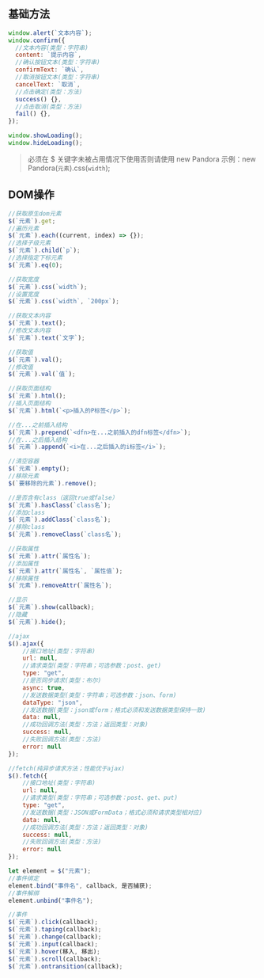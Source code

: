 ## 基础方法
```javascript
window.alert(`文本内容`);
window.confirm({
  //文本内容(类型：字符串)
  content: `提示内容`,
  //确认按钮文本(类型：字符串)
  confirmText: `确认`,
  //取消按钮文本(类型：字符串)
  cancelText: `取消`,
  //点击确定(类型：方法)
  success() {},
  //点击取消(类型：方法)
  fail() {},
});
```

```javascript
window.showLoading();
window.hideLoading();
```

> 必须在 $ 关键字未被占用情况下使用否则请使用 new Pandora
> 示例：new Pandora(`元素`).css(`width`);

## DOM操作

```javascript
//获取原生dom元素
$(`元素`).get;
//遍历元素
$(`元素`).each((current, index) => {});
//选择子级元素
$(`元素`).child(`p`);
//选择指定下标元素
$(`元素`).eq(0);
```

```javascript
//获取宽度
$(`元素`).css(`width`);
//设置宽度
$(`元素`).css(`width`, `200px`);
```

```javascript
//获取文本内容
$(`元素`).text();
//修改文本内容
$(`元素`).text(`文字`);
```

```javascript
//获取值
$(`元素`).val();
//修改值
$(`元素`).val(`值`);
```

```javascript
//获取页面结构
$(`元素`).html();
//插入页面结构
$(`元素`).html(`<p>插入的P标签</p>`);
```

```javascript
//在...之前插入结构
$(`元素`).prepend(`<dfn>在...之前插入的dfn标签</dfn>`);
//在...之后插入结构
$(`元素`).append(`<i>在...之后插入的i标签</i>`);
```

```javascript
//清空容器
$(`元素`).empty();
//移除元素
$(`要移除的元素`).remove();
```

```javascript
//是否含有class（返回true或false）
$(`元素`).hasClass(`class名`);
//添加class
$(`元素`).addClass(`class名`);
//移除class
$(`元素`).removeClass(`class名`);
```

```javascript
//获取属性
$(`元素`).attr(`属性名`);
//添加属性
$(`元素`).attr(`属性名`, `属性值`);
//移除属性
$(`元素`).removeAttr(`属性名`);
```

```javascript
//显示
$(`元素`).show(callback);
//隐藏
$(`元素`).hide();
```

```javascript
//ajax
$().ajax({
    //接口地址(类型：字符串)
    url: null,
    //请求类型(类型：字符串；可选参数：post、get)
    type: "get",
    //是否同步请求(类型：布尔)
    async: true,
    //发送数据类型(类型：字符串；可选参数：json、form)
    dataType: "json",
    //发送数据(类型：json或form；格式必须和发送数据类型保持一致)
    data: null,
    //成功回调方法(类型：方法；返回类型：对象)
    success: null,
    //失败回调方法(类型：方法)
    error: null
});
```

```javascript
//fetch(纯异步请求方法；性能优于ajax)
$().fetch({
    //接口地址(类型：字符串)
    url: null,
    //请求类型(类型：字符串；可选参数：post、get、put)
    type: "get",
    //发送数据(类型：JSON或FormData；格式必须和请求类型相对应)
    data: null,
    //成功回调方法(类型：方法；返回类型：对象)
    success: null,
    //失败回调方法(类型：方法)
    error: null
});
```

```javascript
let element = $("元素");
//事件绑定
element.bind("事件名", callback, 是否捕获);
//事件解绑
element.unbind("事件名");

//事件
$(`元素`).click(callback);
$(`元素`).taping(callback);
$(`元素`).change(callback);
$(`元素`).input(callback);
$(`元素`).hover(移入, 移出);
$(`元素`).scroll(callback);
$(`元素`).ontransition(callback);
```
